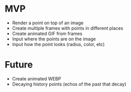 
# MVP

* Render a point on top of an image
* Create multiple frames with points in different places
* Create animated GIF from frames
* Input where the points are on the image
* Input how the point looks (radius, color, etc)

# Future

* Create animated WEBP
* Decaying history points (echos of the past that decay)